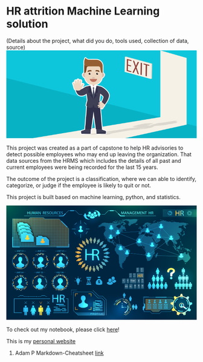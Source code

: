 # HR attrition Machine Learning solution

(Details about the project, what did you do, tools used, collection of data, source)
![Employee saying bye bye](https://github.com/maha-2209/hr-employee-attrition/blob/main/Attrtion.png?raw=true)
 
This project was created as a part of capstone to help HR advisories to detect possible employees who may end up leaving the organization. That data sources from the HRMS which includes the details of all past and current employees were being recorded for the last 15 years.

The outcome of the project is a classification, where we can able to identify, categorize, or judge if the employee is likely to quit or not.
 
This project is built based on machine learning, python, and statistics.

![structure](https://github.com/maha-2209/hr-employee-attrition/blob/main/hr-analytics-10.jpg?raw=true)

To check out my notebook, please click [here](https://github.com/maha-2209/hr-employee-attrition/blob/main/HR_Analytics.ipynb)!


This is my [personal website](insaid)

 1. Adam P Markdown-Cheatsheet [link](https://github.com/adam-p/markdown-here/wiki/Markdown-Cheatsheet)
